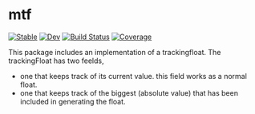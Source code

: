 # mtf

[![Stable](https://img.shields.io/badge/docs-stable-blue.svg)](https://Frida-Norlund.github.io/mtf.jl/stable/)
[![Dev](https://img.shields.io/badge/docs-dev-blue.svg)](https://Frida-Norlund.github.io/mtf.jl/dev/)
[![Build Status](https://github.com/Frida-Norlund/mtf.jl/actions/workflows/CI.yml/badge.svg?branch=master)](https://github.com/Frida-Norlund/mtf.jl/actions/workflows/CI.yml?query=branch%3Amaster)
[![Coverage](https://codecov.io/gh/Frida-Norlund/mtf.jl/branch/master/graph/badge.svg)](https://codecov.io/gh/Frida-Norlund/mtf.jl)

This package includes an implementation of a trackingfloat.
The trackingFloat has two feelds, 
- one that keeps track of its current value. this field works as a normal float.
- one that keeps track of the biggest (absolute value) that has been included in generating the float.
